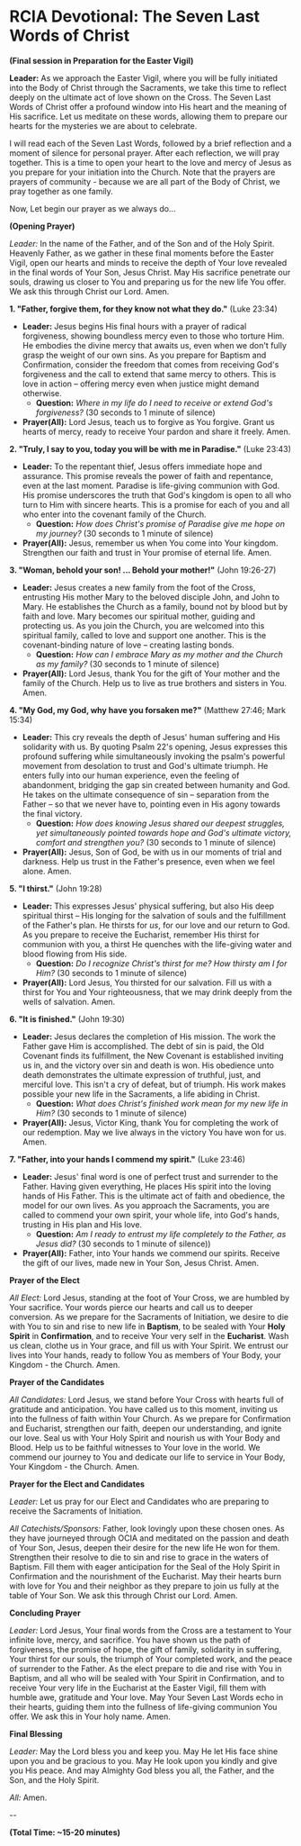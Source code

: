 # **RCIA Devotional: The Seven Last Words of Christ**

**(Final session in Preparation for the Easter Vigil)**

**Leader:** As we approach the Easter Vigil, where you will be fully initiated into the Body of Christ through the Sacraments, we take this time to reflect deeply on the ultimate act of love shown on the Cross. The Seven Last Words of Christ offer a profound window into His heart and the meaning of His sacrifice. Let us meditate on these words, allowing them to prepare our hearts for the mysteries we are about to celebrate.

I will read each of the Seven Last Words, followed by a brief reflection and a moment of silence for personal prayer. After each reflection, we will pray together. This is a time to open your heart to the love and mercy of Jesus as you prepare for your initiation into the Church. Note that the prayers are prayers of community - because we are all part of the Body of Christ, we pray together as one family.

Now, Let begin our prayer as we always do...

**(Opening Prayer)**

*Leader:*  In the name of the Father, and of the Son and of the Holy Spirit.  Heavenly Father, as we gather in these final moments before the Easter Vigil, open our hearts and minds to receive the depth of Your love revealed in the final words of Your Son, Jesus Christ. May His sacrifice penetrate our souls, drawing us closer to You and preparing us for the new life You offer. We ask this through Christ our Lord. Amen.

**1. "Father, forgive them, for they know not what they do."** (Luke 23:34)

- **Leader:** Jesus begins His final hours with a prayer of radical forgiveness, showing boundless mercy even to those who torture Him. He embodies the divine mercy that awaits us, even when we don't fully grasp the weight of our own sins. As you prepare for Baptism and Confirmation, consider the freedom that comes from receiving God's forgiveness and the call to extend that same mercy to others. This is love in action – offering mercy even when justice might demand otherwise.
    - **Question:** *Where in my life do I need to receive or extend God's forgiveness?* (30 seconds to 1 minute of silence)
- **Prayer(All):** Lord Jesus, teach us to forgive as You forgive. Grant us hearts of mercy, ready to receive Your pardon and share it freely. Amen.

**2. "Truly, I say to you, today you will be with me in Paradise."** (Luke 23:43)

- **Leader:** To the repentant thief, Jesus offers immediate hope and assurance. This promise reveals the power of faith and repentance, even at the last moment. Paradise is life-giving communion with God. His promise underscores the truth that God's kingdom is open to all who turn to Him with sincere hearts. This is a promise for each of you and all who enter into the covenant family of the Church.
    - **Question:** *How does Christ's promise of Paradise give me hope on my journey?* (30 seconds to 1 minute of silence)
- **Prayer(All):** Jesus, remember us when You come into Your kingdom. Strengthen our faith and trust in Your promise of eternal life. Amen.

**3. "Woman, behold your son! ... Behold your mother!"** (John 19:26-27)

- **Leader:** Jesus creates a new family from the foot of the Cross, entrusting His mother Mary to the beloved disciple John, and John to Mary. He establishes the Church as a family, bound not by blood but by faith and love. Mary becomes our spiritual mother, guiding and protecting us. As you join the Church, you are welcomed into this spiritual family, called to love and support one another. This is the covenant-binding nature of love – creating lasting bonds.
    - **Question:** *How can I embrace Mary as my mother and the Church as my family?* (30 seconds to 1 minute of silence)
- **Prayer(All):** Lord Jesus, thank You for the gift of Your mother and the family of the Church. Help us to live as true brothers and sisters in You. Amen.

**4. "My God, my God, why have you forsaken me?"** (Matthew 27:46; Mark 15:34)

- **Leader:** This cry reveals the depth of Jesus' human suffering and His solidarity with us. By quoting Psalm 22's opening, Jesus expresses this profound suffering while simultaneously invoking the psalm's powerful movement from desolation to trust and God's ultimate triumph. He enters fully into our human experience, even the feeling of abandonment, bridging the gap sin created between humanity and God. He takes on the ultimate consequence of sin – separation from the Father – so that we never have to, pointing even in His agony towards the final victory.
    - **Question:** *How does knowing Jesus shared our deepest struggles, yet simultaneously pointed towards hope and God's ultimate victory, comfort and strengthen you?* (30 seconds to 1 minute of silence)
- **Prayer(All):** Jesus, Son of God, be with us in our moments of trial and darkness. Help us trust in the Father's presence, even when we feel alone. Amen.

**5. "I thirst."** (John 19:28)

- **Leader:** This expresses Jesus' physical suffering, but also His deep spiritual thirst – His longing for the salvation of souls and the fulfillment of the Father's plan. He thirsts for *us*, for our love and our return to God. As you prepare to receive the Eucharist, remember His thirst for communion with you, a thirst He quenches with the life-giving water and blood flowing from His side.
    - **Question:** *Do I recognize Christ's thirst for me? How thirsty am I for Him?* (30 seconds to 1 minute of silence)
- **Prayer(All):** Lord Jesus, You thirsted for our salvation. Fill us with a thirst for You and Your righteousness, that we may drink deeply from the wells of salvation. Amen.

**6. "It is finished."** (John 19:30)

- **Leader:** Jesus declares the completion of His mission. The work the Father gave Him is accomplished. The debt of sin is paid, the Old Covenant finds its fulfillment, the New Covenant is established inviting us in, and the victory over sin and death is won. His obedience unto death demonstrates the ultimate expression of truthful, just, and merciful love. This isn't a cry of defeat, but of triumph. His work makes possible your new life in the Sacraments, a life abiding in Christ.
    - **Question:** *What does Christ's finished work mean for my new life in Him?* (30 seconds to 1 minute of silence)
- **Prayer(All):** Jesus, Victor King, thank You for completing the work of our redemption. May we live always in the victory You have won for us. Amen.

**7. "Father, into your hands I commend my spirit."** (Luke 23:46)

- **Leader:** Jesus' final word is one of perfect trust and surrender to the Father. Having given everything, He places His spirit into the loving hands of His Father. This is the ultimate act of faith and obedience, the model for our own lives. As you approach the Sacraments, you are called to commend your own spirit, your whole life, into God's hands, trusting in His plan and His love.
    - **Question:** *Am I ready to entrust my life completely to the Father, as Jesus did?* (30 seconds to 1 minute of silence))
- **Prayer(All):** Father, into Your hands we commend our spirits. Receive the gift of our lives, made new in Your Son, Jesus Christ. Amen.

**Prayer of the Elect**

*All Elect:* Lord Jesus, standing at the foot of Your Cross, we are humbled by Your sacrifice. Your words pierce our hearts and call us to deeper conversion. As we prepare for the Sacraments of Initiation, we desire to die with You to sin and rise to new life in **Baptism**, to be sealed with Your **Holy Spirit** in **Confirmation**, and to receive Your very self in the **Eucharist**. Wash us clean, clothe us in Your grace, and fill us with Your Spirit. We entrust our lives into Your hands, ready to follow You as members of Your Body, your Kingdom - the Church. Amen.

**Prayer of the Candidates**

*All Candidates:* Lord Jesus, we stand before Your Cross with hearts full of gratitude and anticipation. You have called us to this moment, inviting us into the fullness of faith within Your Church. As we prepare for Confirmation and Eucharist, strengthen our faith, deepen our understanding, and ignite our love. Seal us with Your Holy Spirit and nourish us with Your Body and Blood. Help us to be faithful witnesses to Your love in the world. We commend our journey to You and dedicate our life to service in Your Body, Your Kingdom - the Church. Amen.

**Prayer for the Elect and Candidates**

*Leader:* Let us pray for our Elect and Candidates who are preparing to receive the Sacraments of Initiation.

*All Catechists/Sponsors:* Father, look lovingly upon these chosen ones. As they have journeyed through OCIA and meditated on the passion and death of Your Son, Jesus, deepen their desire for the new life He won for them. Strengthen their resolve to die to sin and rise to grace in the waters of Baptism. Fill them with eager anticipation for the Seal of the Holy Spirit in Confirmation and the nourishment of the Eucharist. May their hearts burn with love for You and their neighbor as they prepare to join us fully at the table of Your Son. We ask this through Christ our Lord. Amen.

**Concluding Prayer**

*Leader:* Lord Jesus, Your final words from the Cross are a testament to Your infinite love, mercy, and sacrifice. You have shown us the path of forgiveness, the promise of hope, the gift of family, solidarity in suffering, Your thirst for our souls, the triumph of Your completed work, and the peace of surrender to the Father. As the elect prepare to die and rise with You in Baptism, and all who will be sealed with Your Spirit in Confirmation, and to receive Your very life in the Eucharist at the Easter Vigil, fill them with humble awe, gratitude and Your love. May Your Seven Last Words echo in their hearts, guiding them into the fullness of life-giving communion You offer. We ask this in Your holy name. Amen.

**Final Blessing**

*Leader:* May the Lord bless you and keep you. May He let His face shine upon you and be gracious to you. May He look upon you kindly and give you His peace. And may Almighty God bless you all, the Father, and the Son, and the Holy Spirit.

*All:* Amen.

--

**(Total Time: ~15-20 minutes)**
